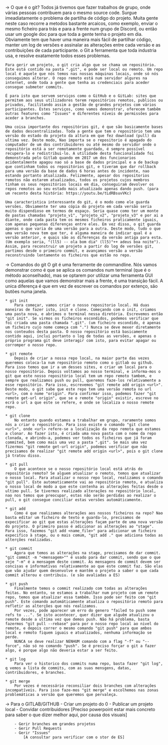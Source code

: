 -> O que é o git?
	Todos já tivemos que fazer trabalhos de grupo, onde várias pessoas contribuem para o mesmo source code. Surgue imeadiatamente o problema de partilha de código do projeto. Muita gente neste caso recorre a metodos bastante arcaicos, como exemplo, enviar o mesmo ficheiro para trás e para a frente num grupo de Discord, ou então usar um google doc para que toda a gente tenha o projeto em dia. Obviamente tem que haver uma maneira mais fácil de partilhar código, manter um log de versões e assinalar as alterações entre cada versão e as contribuições de cada participante. o Git a ferramenta que toda industria usa, e resolve exatamente todos esses problemas.
	
    Para gerir um projeto, o git cria algo que se chama um repositório. Este está contido na pasta ".git", e pode ser local ou remoto. Um repo local é aquele que nós temos nas nossas máquinas locais, onde só nós conseguimos alterar. O repo remoto está num servidor algures na internet, onde toda a gente que tenha as credenciais para aceder consegue submeter commits.
    
    É para isto que servem serviços como o GitHub e o GitLab: sites que permitem aos seus utilizadores terem repositórios remotos, publicos ou privados, facilitando assim a gestão de grandes projetos com vários participantes. Estes serviços, como vamos demonstrar, oferecem tambêm outras features como "Issues" e diferentes níveis de permissões para aceder a branches.

	Uma coisa importante dos repositórios git, é que são basicamente bases de dados descentralizadas. Toda a gente que tem o repositório tem uma versão do estado do projeto da altura em que fez download (pull) da ultima vez. Deste modo, Nao importa se o repositorio é apagado do computador de um dos contribuidores ou até mesmo do servidor onde o repositório está a ser remotamente guardado, é sempre possível recupera-lo e redistribui-lo. A utilidade desta funcionalidade foi demonstrada pelo Gitlab quando em 2017 um dos funcionarios acidentalmente apagou nao só a base de dados principal e a de backup que continham todos os repositórios git, e tiveram que dar rollback para uma versão da base de dados 6 horas antes do incidente, nao estando portanto atualizada. Felizmente, apesar dos repositorios remotos não estarem atualizados, todos os projetos cujos membros tinham os seus repositórios locais em dia, conseguiram devolver os repos remotos ao seu estado mais atualizado apenas dando push. (para um reconto desta história: https://youtu.be/tLdRBsuvVKc)
	
    Uma caracteristica interessante do git, é o modo como ele guarda versões. Obviamente ter uma cópia do projeto em cada versão seria muito dispendioso em termos de espaço. Seria quase como ter um monte de pastas chamadas "projeto_v1", "projeto_v2", "projeto_v3" e por ai a diante, onde cada pasta tem os mesmos ficheiros praticamente iguais, com apenas pequenas diferenças entre eles. Em vez disso, o git guarda apenas o que varia de uma versão para a outra. Deste modo, tudo o que uma versão nova tem que ter, é alguma maneira de indicar qual é a versão anterior, e quais são as diferenças da versão antiga para esta. (Um exemplo seria, "(ll5) -- ola bom dia" (ll5)"++ adeus boa noite"). Assim, para reconstruir um projeto a partir do log de versões git, partimos desde o primeiro commit, e avançamos versão a versão reconstruindo lentamente os ficheiros que estão no repo.


-> Comandos do git
	O git é uma ferramente de commandline. Nós vamos demonstrar como é que se aplica os comandos num terminal (que é o método aconselhado), mas se optarem por utilizar uma ferramenta GUI como aquelas que vamos demonstrar mais a frente, é uma transição fácil. A unica diferença é que em vez de escrever os comandos por extenço, são butões numa janela.

	* git init
		Para começar, vamos criar o nosso repositorio local. Há duas maneiras de fazer isto, init e clone. Começando com o init, criamos uma pasta nova, e abrimos o terminal nessa diretória. Escrevemos então "git init". Se virmos os ficheiros escondidos, podemos verificar que foi criada uma pasta chamada ".git". (um ficheiro escondido, é apenas um ficheiro cujo nome começa com ".") Nunca se deve mexer diretamente nos conteudos desta pasta. O nosso repositório está basicamente contido aqui, inclui portanto o log de todas as versões, e apenas o próprio programa git deve interagir com isto, para evitar apagar ou corromper o nosso repo.

	* git remote
		Depois de criar a nossa repo local, na maior parte das vezes queremos coloca-la num repositório remoto como o gitlab ou github. Para isso temos que ir a um desses sites, e criar um local para o nosso repositório. Depois voltamos ao nosso terminal, e informa-mos o git que este nosso repositório local tem um repo remoto tambem, e sempre que realizamos push ou pull, queremos faze-los relativamente a esse repositório. Para isso, escrevemos "git remote add origin <url>". Deste modo, o git sabe que este repo tem uma versão remota no url <url>, com o nome "origin". Para confirmar isso, podemos fazer "git remote get-url origin", que se o remote "origin" existir, escreve no ecrã o url a que este se refere, e onde se localiza o nosso remote repo.

	* git clone
		No entanto quando estamos a trabalhar em grupo, raramente somos nós a criar o repositório. Para isso existe o comando "git clone <url>", onde <url> refere-se a localização da repo remota que estamos a clonar. Ao fazer isto, é criada uma nova pasta com o nome da repo clonada, e abrindo-a, podemos ver todos os ficheiros que já foram commited, bem como mais uma vez a pasta ".git". Se mais uma vez fizermos "git remote get-url origin", podemos verificar que não precisamos de realizar "git remote add origin <url>", pois o git clone já tratou disso.

	* git pull
		O que acontece se o nosso repositório local está atrás do repositório remoto? Se alguem atualizar o remoto, temos que atualizar o nosso local. Para atualizar o nosso repo local, realizamos o comando "git pull". Este automaticamente vai ao repositório remoto, e atualiza o nosso local de modo a que este contenha as alterações feitas desde o ultimo pull. Se tivermos realizado alterações no repositório local, nao nos temos que preocupar, estas não serão perdidas ao realizar o pull, o git consegue conciliar estas versões automáticamente.

	* git add
		Como é que realizamos alterações aos nossos ficheiros na repo? Nao basta editar um ficheiro de texto e guarda-lo, precisamos de expecificar ao git que estas alterações façam parte de uma nova versão do projeto. O primeiro passo é adicionar as alterações ao "stage". Para isso, fazemos "git add <name_file>" para adicionar um ficheiro expecifico à stage, ou o mais comum, "git add ." que adiciona todas as alterções realizadas.
	
	* git commit
		Agora que temos as alterações na stage, precisamos de dar commit. "git commit -m "<mensagem>"" é usado para dar commit, sendo que o que seje "-m" é a mensagem deste commit. As mensagens de commit devem ser concisas e informativas relativamente ao que este commit faz. São elas que vão ajudar quem desenvolve e mantêm o projeto a saber o que cada commit alterou e contribuiu. (e são avaliadas a ES)

	* git push
		Finalmente temos o commit realizado com todas as alterações feitas. No entanto, se estamos a trabalhar num projeto com um remote repo, temos que atualizar essa tambêm. Isso pode ser feito com "git push". Este comando automáticamente atualiza o repositório remoto para refletir as alterções que nós realizamos.
		Por vezes, pode aparecer um erro do genero "failed to push some refs to ...". Se isto acontecer, quer dizer que alguêm atualizou o remote desde a ultima vez que demos push. Não há problema, basta fazermos "git pull --rebase" para por o nosso repo local ao nivel do remote, e depois correr o mesmo comando "git push" para que ambos local e remoto fiquem iguais e atualizados, nenhuma informação se perde.
		NUNCA se deve realizar NENHUM comando com a flag "-f" ou "--force", não só no comando "push". Se é preciso forçar o git a fazer algo, é porque algo não deveria estar a ser feito.
	
	* git log
		Para ver o historico dos commits numa repo, basta fazer "git log", q vemos a lista de commits, com as suas mensgens, datas, contribuidores, e branches.
    
    * git merge
        Por vezes é necessário reconsiliar dois branches com alterações incompatíveis. Para isso faze-mos "git merge" e escolhemos nas zonas problemáticas a versão que queremos que pervaleça.




-> Para o GITLAB/GITHUB
		- Criar um projeto do 0
		- Publicar um projeto local
		- Convidar contribuidores
            [Preciso powerpoint estar mais concreto para saber o que dizer melhor aqui, por causa dos visuais]

		- Gerir branches em grandes projetos
        - Gerir Pull Requests
		- Gerir "Issues"
            [A consultar para verificar com o stor de ES]